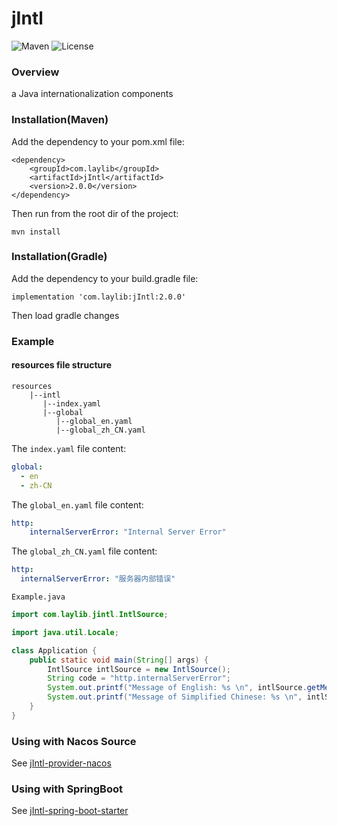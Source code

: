 # jIntl
![Maven](https://img.shields.io/maven-central/v/com.laylib/jIntl.svg)
![License](https://img.shields.io/github/license/LayGit/jIntl.svg)

### Overview

a Java internationalization components

### Installation(Maven)

Add the dependency to your pom.xml file:

```
<dependency>
    <groupId>com.laylib</groupId>
    <artifactId>jIntl</artifactId>
    <version>2.0.0</version>
</dependency>
```

Then run from the root dir of the project:

```
mvn install
```

### Installation(Gradle)

Add the dependency to your build.gradle file:

```
implementation 'com.laylib:jIntl:2.0.0'
```

Then load gradle changes

### Example

#### resources file structure
```
resources  
    |--intl  
       |--index.yaml  
       |--global  
          |--global_en.yaml  
          |--global_zh_CN.yaml  
```

The `index.yaml` file content:
```yaml
global:
  - en
  - zh-CN
```

The `global_en.yaml` file content:
```yaml
http:
    internalServerError: "Internal Server Error"
```

The `global_zh_CN.yaml` file content:
```yaml
http:
  internalServerError: "服务器内部错误"
```

`Example.java`

```java
import com.laylib.jintl.IntlSource;

import java.util.Locale;

class Application {
    public static void main(String[] args) {
        IntlSource intlSource = new IntlSource();
        String code = "http.internalServerError";
        System.out.printf("Message of English: %s \n", intlSource.getMessage(code, Locale.ENGLISH));
        System.out.printf("Message of Simplified Chinese: %s \n", intlSource.getMessage(code, Locale.SIMPLIFIED_CHINESE));
    }
}
```

### Using with Nacos Source
See [jIntl-provider-nacos](https://github.com/LayGit/jIntl-provider-nacos)

### Using with SpringBoot
See [jIntl-spring-boot-starter](https://github.com/LayGit/jIntl-spring-boot-starter)